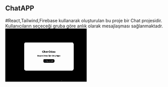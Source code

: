 ## ChatAPP
#React,Tailwind,Firebase kullanarak oluşturulan bu proje bir Chat projesidir. Kullanıcıların seçeceği gruba göre anlık olarak mesajlaşması sağlanmaktadr.
![](reactChat.gif)
